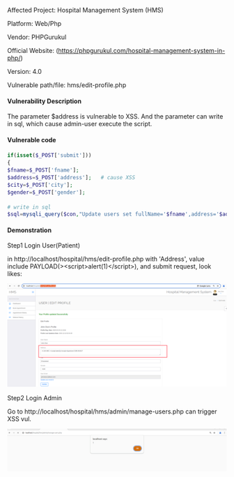 Affected Project: Hospital Management System (HMS)

Platform: Web/Php

Vendor: PHPGurukul

Official Website: (https://phpgurukul.com/hospital-management-system-in-php/)

Version: 4.0

Vulnerable path/file: hms/edit-profile.php

#### Vulnerability Description

The parameter $address is vulnerable to XSS. And the parameter can write in sql, which cause admin-user execute the script. 

#### Vulnerable code

``` Php
if(isset($_POST['submit']))
{
$fname=$_POST['fname'];
$address=$_POST['address'];   # cause XSS
$city=$_POST['city'];
$gender=$_POST['gender'];

# write in sql
$sql=mysqli_query($con,"Update users set fullName='$fname',address='$address',city='$city',gender='$gender' where id='".$_SESSION['id']."'");
```

#### Demonstration
Step1 Login User(Patient)

in http://localhost/hospital/hms/edit-profile.php with 'Address', value include PAYLOAD(>\<script>alert(1)\</script>), and submit request, look likes:

![alt text](image.png)

Step2 Login Admin

Go to http://localhost/hospital/hms/admin/manage-users.php can trigger XSS vul.

![alt text](image-1.png)
